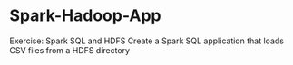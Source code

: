 # Spark-Hadoop-App
Exercise: Spark SQL and HDFS
Create a Spark SQL application that loads CSV files from a HDFS directory
